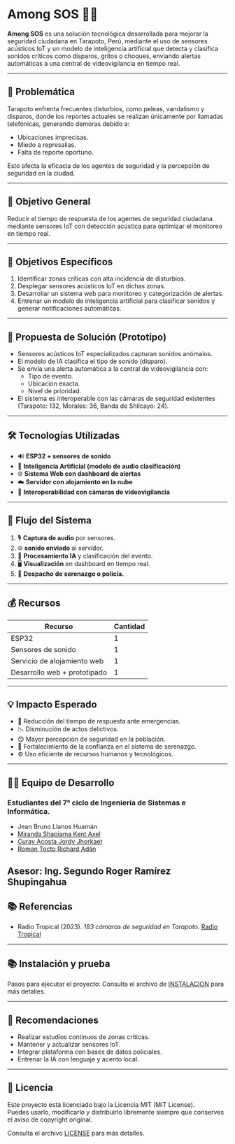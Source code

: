 # Among SOS 🚨📡

**Among SOS** es una solución tecnológica desarrollada para mejorar la seguridad ciudadana en Tarapoto, Perú, mediante el uso de sensores acústicos IoT y un modelo de inteligencia artificial que detecta y clasifica sonidos críticos como disparos, gritos o choques, enviando alertas automáticas a una central de videovigilancia en tiempo real.

---

## 📌 Problemática

Tarapoto enfrenta frecuentes disturbios, como peleas, vandalismo y disparos, donde los reportes actuales se realizan únicamente por llamadas telefónicas, generando demoras debido a:
- Ubicaciones imprecisas.
- Miedo a represalias.
- Falta de reporte oportuno.

Esto afecta la eficacia de los agentes de seguridad y la percepción de seguridad en la ciudad.

---

## 🎯 Objetivo General

Reducir el tiempo de respuesta de los agentes de seguridad ciudadana mediante sensores IoT con detección acústica para optimizar el monitoreo en tiempo real.

---

## 🎯 Objetivos Específicos

1. Identificar zonas críticas con alta incidencia de disturbios.
2. Desplegar sensores acústicos IoT en dichas zonas.
3. Desarrollar un sistema web para monitoreo y categorización de alertas.
4. Entrenar un modelo de inteligencia artificial para clasificar sonidos y generar notificaciones automáticas.

---

## 🧠 Propuesta de Solución (Prototipo)

- Sensores acústicos IoT especializados capturan sonidos anómalos.
- El modelo de IA clasifica el tipo de sonido (disparo).
- Se envía una alerta automática a la central de videovigilancia con:
  - Tipo de evento.
  - Ubicación exacta.
  - Nivel de prioridad.
- El sistema es interoperable con las cámaras de seguridad existentes (Tarapoto: 132, Morales: 36, Banda de Shilcayo: 24).

---

## 🛠️ Tecnologías Utilizadas

- 🔊 **ESP32 + sensores de sonido**
- 🤖 **Inteligencia Artificial (modelo de audio clasificación)**
- 🌐 **Sistema Web con dashboard de alertas**
- ☁️ **Servidor con alojamiento en la nube**
- 🧩 **Interoperabilidad con cámaras de videovigilancia**

---

## 🔁 Flujo del Sistema

1. 🎙️ **Captura de audio** por sensores.
2. 🌐 **sonido enviado** al servidor.
3. 🧠 **Procesamiento IA** y clasificación del evento.
4. 🖥️ **Visualización** en dashboard en tiempo real.
5. 🚓 **Despacho de serenazgo o policía.**

---

## 💰 Recursos

| Recurso                        | Cantidad |
|-------------------------------|----------|
| ESP32                         | 1        | 
| Sensores de sonido            | 1        | 
| Servicio de alojamiento web  | 1        | 
| Desarrollo web + prototipado | 1        | 

---

## 💡 Impacto Esperado

- 🔻 Reducción del tiempo de respuesta ante emergencias.
- 📉 Disminución de actos delictivos.
- 😊 Mayor percepción de seguridad en la población.
- 🤝 Fortalecimiento de la confianza en el sistema de serenazgo.
- ⚙️ Uso eficiente de recursos humanos y tecnológicos.

---

## 👨‍💻 Equipo de Desarrollo

### Estudiantes del 7° ciclo de Ingeniería de Sistemas e Informática.
- Jean Bruno Llanos Huamán
- [Miranda Shapiama Kent Axel](https://github.com/KentAxel)
- [Curay Acosta Jordy Jhorkaet]((https://github.com/Jhorka029))
- [Roman Tocto Richard Adán](https://github.com/Richard-Roman)

Asesor: Ing. Segundo Roger Ramírez Shupingahua 
---

## 📚 Referencias

- Radio Tropical (2023). *183 cámaras de seguridad en Tarapoto*. [Radio Tropical](https://radiotropical.pe/183-camaras-de-seguridad-vienen-siendo-instaladas-en-tarapoto-morales-y-la-banda-de-shilcayo)

---

## 📚 Instalación y prueba

Pasos para  ejecutar el proyecto:
Consulta el archivo de [INSTALACION](./INSTALL.md) para más detalles.

---

## 📌 Recomendaciones

- Realizar estudios continuos de zonas críticas.
- Mantener y actualizar sensores IoT.
- Integrar plataforma con bases de datos policiales.
- Entrenar la IA con lenguaje y acento local.

---

## 📎 Licencia

Este proyecto está licenciado bajo la Licencia MIT (MIT License).  
Puedes usarlo, modificarlo y distribuirlo libremente siempre que conserves el aviso de copyright original.

Consulta el archivo [LICENSE](./LICENSE) para más detalles.


